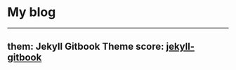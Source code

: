 # My blog
---
them: Jekyll Gitbook Theme
score: [jekyll-gitbook](https://github.com/sighingnow/jekyll-gitbook)
---
